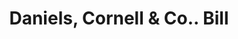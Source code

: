 ---
doi: 10.7916/D88S622F
date_other: '1880'
date_other_textual: 1880-1889
form: printed ephemera
genre:
- Invoices
name:
- Daniels, Cornell & Co.
object_in_context_url: https://biggert.cul.columbia.edu/items/view/ave_biggert_01533
subject_hierarchical_geographic:
- Providence, Rhode Island, United States
subject_name:
- Daniels, Cornell & Co.
title: Daniels, Cornell & Co.. Bill
sort_title: Daniels, Cornell & Co.. Bill
call_number: ave_biggert_01533
coordinates:
- 41.82361111111111,-71.42222222222223
pid: ave_biggert_01533
identifiers: ave_biggert_01533
canvas_id: ldpd:396794
permalink: "/items/ave_biggert_01533/"
layout: iiif-image-page
---